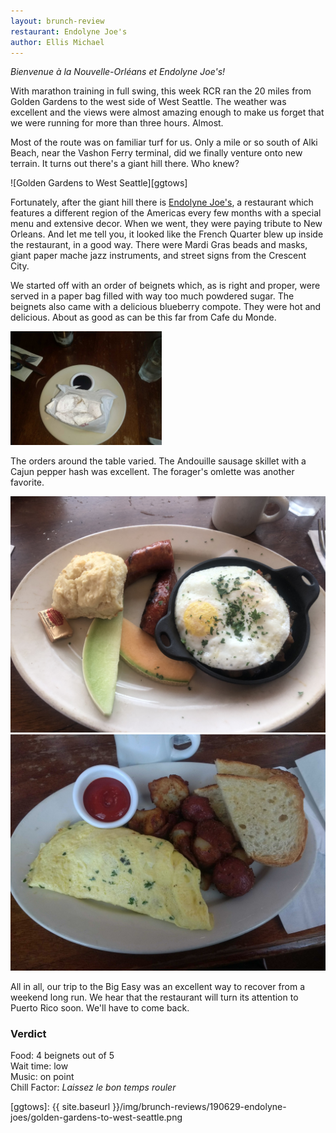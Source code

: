 ```yaml
---
layout: brunch-review
restaurant: Endolyne Joe's
author: Ellis Michael
---
```



*Bienvenue à la Nouvelle-Orléans et Endolyne Joe's!*

With marathon training in full swing, this week RCR ran the 20 miles from Golden
Gardens to the west side of West Seattle. The weather was excellent and the
views were almost amazing enough to make us forget that we were running for more
than three hours. Almost.

Most of the route was on familiar turf for us. Only a mile or so south of Alki
Beach, near the Vashon Ferry terminal, did we finally venture onto new terrain. It turns out there's a giant hill
there. Who knew?

![Golden Gardens to West Seattle][ggtows]

Fortunately, after the giant hill there is [Endolyne Joe's][endolynejoes], a
restaurant which features a different region of the Americas every few months
with a special menu and extensive decor. When we went, they were paying tribute
to New Orleans. And let me tell you, it looked like the French Quarter blew up
inside the restaurant, in a good way. There were Mardi Gras beads and masks,
giant paper mache jazz instruments, and street signs from the Crescent City.

We started off with an order of beignets which, as is right and proper, were
served in a paper bag filled with way too much powdered sugar. The beignets also
came with a delicious blueberry compote. They were hot and delicious. About as
good as can be this far from Cafe du Monde.

<div class="row">
  <img src="/img/brunch-reviews/190629-endolyne-joes/beignets.jpg" alt="Beignets" width="48%">
</div>

The orders around the table varied. The Andouille sausage skillet with a Cajun
pepper hash was excellent. The forager's omlette was another favorite.

<div class="row">
  <div class="column">
    <img src="/img/brunch-reviews/190629-endolyne-joes/sausage-skillet.jpg" alt="Sausage Skillet">
  </div>
  <div class="column">
    <img src="/img/brunch-reviews/190629-endolyne-joes/omlette.jpg" alt="Omlette">
  </div>
</div>

All in all, our trip to the Big Easy was an excellent way to recover from a
weekend long run. We hear that the restaurant will turn its attention to Puerto
Rico soon. We'll have to come back.


### Verdict

Food: 4 beignets out of 5  
Wait time: low  
Music: on point  
Chill Factor: *Laissez le bon temps rouler*


[endolynejoes]: https://endolynejoes.com/
[ggtows]: {{ site.baseurl }}/img/brunch-reviews/190629-endolyne-joes/golden-gardens-to-west-seattle.png
